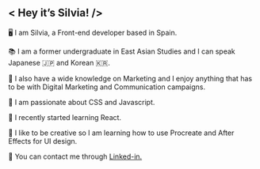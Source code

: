 ## < Hey it’s Silvia! />

🖥 I am Silvia, a Front-end developer based in Spain.

📚 I am a former undergraduate in East Asian Studies and I can speak Japanese 🇯🇵 and Korean 🇰🇷.

📲 I also have a wide knowledge on Marketing and I enjoy anything that has to be with Digital Marketing and Communication campaigns.

💫 I am passionate about CSS and Javascript.

🧩 I recently started learning React.

🎨 I like to be creative so I am learning how to use Procreate and After Effects for UI design.

💬 You can contact me through [Linked-in.](https://www.linkedin.com/in/silviasalatcasado/)
